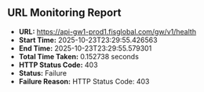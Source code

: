 ## URL Monitoring Report

- **URL:** https://api-gw1-prod1.fisglobal.com/gw/v1/health
- **Start Time:** 2025-10-23T23:29:55.426563
- **End Time:** 2025-10-23T23:29:55.579301
- **Total Time Taken:** 0.152738 seconds
- **HTTP Status Code:** 403
- **Status:** Failure
- **Failure Reason:** HTTP Status Code: 403
